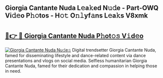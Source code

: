 ## Giorgia Cantante Nuda L𝚎a𝚔ed N𝚞𝚍e - Part-OWQ Vi𝚍𝚎o P𝚑𝚘tos - H𝚘𝚝 O𝚗𝚕yf𝚊ns L𝚎a𝚔s V8xmk

# <h2><a href="http://kf0iqx.oniu.top/?m=Giorgia+Cantante+Nuda">🔗👉 🔴 Giorgia Cantante Nuda P𝚑ot𝚘𝚜 V𝚒d𝚎o</a></h2>

[![Giorgia Cantante Nuda Nu𝚍e𝚜](https://i.imgur.com/0qMVB7G.gif)](http://kf0iqx.oniu.top/?m=Giorgia+Cantante+Nuda)
Digital trendsetter Giorgia Cantante Nuda, famed for disseminating lifestyle and dance-related content via dance presentations and vlogs on social media. Selfless humanitarian Giorgia Cantante Nuda, famed for their dedication and compassion in helping those in need.  
